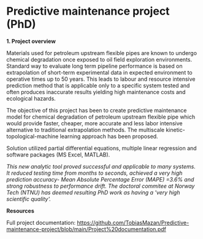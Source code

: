 # Predictive maintenance project (PhD)

__1. Project overview__

Materials used for petroleum  upstream flexible pipes are known to undergo chemical degradation once exposed to oil field exploration environments. Standard way to evaluate long term pipeline performance is based on extrapolation of short-term experimental data in expected environment to operative times up to 50 years. This leads to labour and resource intensive prediction method that is applicable only to a specific system tested and often produces inaccurate results yielding high maintenance costs and ecological hazards.   

The objective of this project has been to create predictive maintenance model for chemical degradation of petroleum upstream flexible pipe which would provide faster, cheaper, more accurate and less labor intensive alternative to traditional extrapolation methods. The multiscale kinetic-topological-machine learning approach has been proposed. 

Solution utilized partial differential equations, multiple linear regression and software packages (MS Excel, MATLAB).

_This new analytic tool proved successful and applicable to many systems. It reduced testing time from months to seconds, achieved a very high prediction accuracy- Mean Absolute Percentage Error (MAPE) =3.6% and strong robustness to performance drift. The doctoral commitee at Norway Tech (NTNU) has deemed resulting PhD work as having a 'very high scientific quality'._    

__Resources__

Full project documentation: https://github.com/TobiasMazan/Predictive-maintenance-project/blob/main/Project%20documentation.pdf
